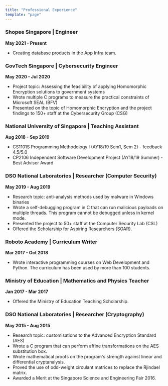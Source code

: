 ```yaml
---
title: "Professional Experience"
template: "page"
---
```


### Shopee Singapore | Engineer ###
**May 2021 - Present**

* Creating database products in the App Infra team.

### GovTech Singapore | Cybersecurity Engineer ###
**May 2020 - Jul 2020**

* Project topic: Assessing the feasibility of applying Homomorphic Encryption solutions to government systems
* Wrote multiple C programs to measure the practical constraints of Microsoft SEAL (BFV)
* Presented on the topic of Homomorphic Encryption and the project findings to 150+ staff at the Cybersecurity Group (CSG)

### National University of Singapore | Teaching Assistant ###
**Aug 2018 - Sep 2019**

* CS1101S Programming Methodology I (AY18/19 Sem1, Sem 2) - feedback 4.5/5.0
* CP2106 Independent Software Development Project (AY18/19 Summer) - Best Advisor Award

### DSO National Laboratories | Researcher (Computer Security) ###
**May 2019 - Aug 2019**

* Research topic: anti-analysis methods used by malware in Windows binaries
* Wrote a self-debugging program in C that can run malicious payloads on multiple threads. This program cannot be debugged unless in kernel mode.
* Presented the project to 50+ staff at the Computer Security Lab (CSL)
* Offered the Scholarship for Aspiring Researchers (SOAR).

### Roboto Academy | Curriculum Writer ###
**Mar 2017 - Oct 2018**

* Wrote interactive programming courses on Web Development and Python. The curriculum has been used by more than 100 students.

### Ministry of Education | Mathematics and Physics Teacher ###
**Jan 2017 - Mar 2017**

* Offered the Ministry of Education Teaching Scholarship.

### DSO National Laboratories | Researcher (Cryptography) ###
**May 2015 - Aug 2015**

* Research topic: customisations to the Advanced Encryption Standard (AES)
* Wrote a C program that can perform affine transformations on the AES substitution box.
* Wrote mathematical proofs on the program's strength against linear and differential cryptanalysis.
* Proved the use of odd-weight circulant matrices to replace the Rjindael matrix.
* Awarded a Merit at the Singapore Science and Engineering Fair 2016.
